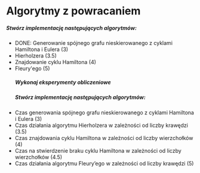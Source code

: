 # **Algorytmy z powracaniem**

##### Stwórz implementację następujących algorytmów:
- DONE: Generowanie spójnego grafu nieskierowanego z cyklami Hamiltona i Eulera (3)
- Hierholzera (3.5)
- Znajdowanie cyklu Hamiltona (4)
- Fleury'ego (5)
  ##### Wykonaj eksperymenty obliczeniowe
  ##### Stwórz implementację następujących algorytmów:
- Czas generowania spójnego grafu nieskierowanego z cyklami Hamiltona i Eulera (3)
- Czas działania algorytmu Hierholzera w zależności od liczby krawędzi (3.5)
- Czas znajdowania cyklu Hamiltona w zależności od liczby wierzchołków (4)
- Czas na stwierdzenie braku cyklu Hamiltona w zależności od liczby wierzchołków (4.5)
- Czas działania algorytmu Fleury’ego w zależności od liczby krawędzi (5) 
